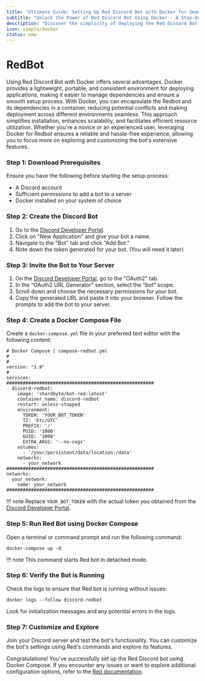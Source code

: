 ```yaml
---
title: "Ultimate Guide: Setting Up Red Discord Bot with Docker for Seamless Server Management"
subtitle: "Unlock the Power of Red Discord Bot Using Docker - A Step-by-Step Tutorial for Effortless Deployment and Customization"
description: "Discover the simplicity of deploying the Red Discord Bot using Docker! This comprehensive guide walks you through creating a Discord bot, inviting it to your server, and leveraging Docker or Docker Compose for a streamlined setup. Optimize your server management with Red's powerful features hassle-free."
icon: simple/docker
status: new
---
```


# **RedBot**

Using Red Discord Bot with Docker offers several advantages. Docker provides a lightweight, portable, and consistent environment for deploying applications, making it easier to manage dependencies and ensure a smooth setup process. With Docker, you can encapsulate the Redbot and its dependencies in a container, reducing potential conflicts and making deployment across different environments seamless. This approach simplifies installation, enhances scalability, and facilitates efficient resource utilization. Whether you're a novice or an experienced user, leveraging Docker for Redbot ensures a reliable and hassle-free experience, allowing you to focus more on exploring and customizing the bot's extensive features.

### **Step 1: Download Prerequisites**

Ensure you have the following before starting the setup process:

- A Discord account
- Sufficient permissions to add a bot to a server
- Docker installed on your system of choice

### **Step 2: Create the Discord Bot**

1. Go to the [Discord Developer Portal](https://discord.com/developers/applications).
2. Click on "New Application" and give your bot a name.
3. Navigate to the "Bot" tab and click "Add Bot."
4. Note down the token generated for your bot. (You will need it later)

### **Step 3: Invite the Bot to Your Server**

1. On the [Discord Developer Portal](https://discord.com/developers/applications), go to the "OAuth2" tab.
2. In the "OAuth2 URL Generator" section, select the "bot" scope.
3. Scroll down and choose the necessary permissions for your bot.
4. Copy the generated URL and paste it into your browser. Follow the prompts to add the bot to your server.

### **Step 4: Create a Docker Compose File**

Create a `docker-compose.yml` file in your preferred text editor with the following content:
``` { .yaml .copy }
# Docker Compose | compose-redbot.yml
#
#
version: "3.9"
#
services:
######################################################
  discord-redbot:
    image: 'shardbyte/bot-red:latest'
    container_name: discord-redbot
    restart: unless-stopped
    environment:
      TOKEN: 'YOUR_BOT_TOKEN'
      TZ: 'Etc/UTC'
      PREFIX: '/'
      PUID: '1000'
      GUID: '1000'
      EXTRA_ARGS: '--no-cogs'
    volumes:
      - '/your/persistent/data/location:/data'
    networks:
      - your_network
######################################################
networks:
  your_network:
    name: your_network
######################################################
```
!!! note
    Replace `YOUR_BOT_TOKEN` with the actual token you obtained from the [Discord Developer Portal](https://discord.com/developers/applications).

### **Step 5: Run Red Bot using Docker Compose**

Open a terminal or command prompt and run the following command:
``` { bash .copy }
docker-compose up -d
```
!!! note
    This command starts Red bot in detached mode.

### **Step 6: Verify the Bot is Running**

Check the logs to ensure that Red bot is running without issues:
``` { bash .copy }
docker logs --follow discord-redbot
```

Look for initialization messages and any potential errors in the logs.

### **Step 7: Customize and Explore**

Join your Discord server and test the bot's functionality. You can customize the bot's settings using Red's commands and explore its features.

Congratulations! You've successfully set up the Red Discord bot using Docker Compose. If you encounter any issues or want to explore additional configuration options, refer to the [Red documentation](https://docs.discord.red/en/stable/).
